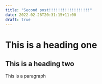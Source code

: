 ```yaml
---
title: "Second post!!!!!!!!!!!!!!!!!!"
date: 2022-02-26T20:31:15+11:00
draft: true
---
```


# This is a heading one
## This is a heading two

This is a paragraph
